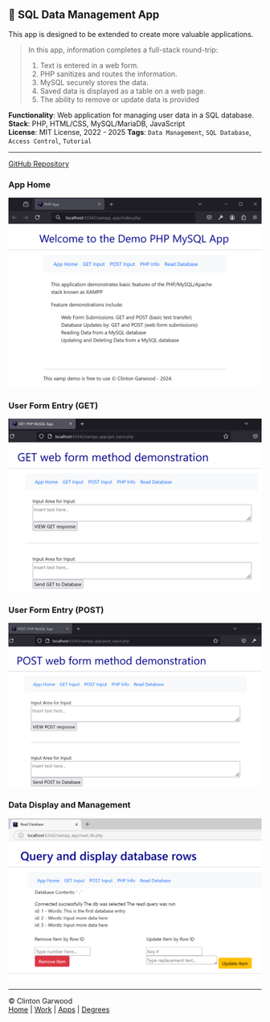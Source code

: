 ## 👥 SQL Data Management App

This app is designed to be extended to create more valuable applications.

> In this app, information completes a full-stack round-trip:
> 1) Text is entered in a web form.
> 2) PHP sanitizes and routes the information.
> 3) MySQL securely stores the data.
> 4) Saved data is displayed as a table on a web page.
> 5) The ability to remove or update data is provided

**Functionality**: Web application for managing user data in a SQL database.  
**Stack**: PHP, HTML/CSS, MySQL/MariaDB, JavaScript  
**License**: MIT License, 2022 - 2025 
**Tags**: `Data Management`, `SQL Database`, `Access Control`, `Tutorial`

---

[GitHub Repository](https://github.com/theCodingProfessor/xamp_php_mysql_app)

### App Home 
![App Home](../Docs/img/app_img/php_app_home.png 'The home page for the data application.') 

### User Form Entry (GET)
![App GET Form](../Docs/img/app_img/php_app_input.png 'The GET web form used to collect information.') <br>

### User Form Entry (POST)
![App POST Form](../Docs/img/app_img/php_app_input_post.png 'The POST web form used to collect information.') <br>

### Data Display and Management 
![Application Data](../Docs/img/app_img/php_app_data_control.png 'View and manage data in a SQL database.') 

<hr>

&copy; Clinton Garwood  
[Home](../Hello_World.md) | [Work](../Experience) | [Apps](../Code_Apps) | [Degrees](../Degrees) 
